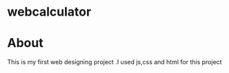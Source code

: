 # webcalculator
# About
This is my first web designing project .I used js,css and html for this project
